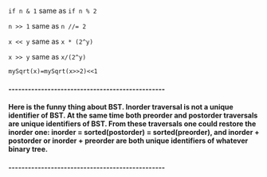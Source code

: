 ```if n & 1``` same as ```if n % 2```

```n >> 1``` same as ```n //= 2```

```x << y``` same as ```x * (2^y)```

```x >> y``` same as ```x/(2^y)```

```mySqrt(x)=mySqrt(x>>2)<<1```

#### ------------------------------------------------
#### Here is the funny thing about BST. Inorder traversal is not a unique identifier of BST. At the same time both preorder and postorder traversals are unique identifiers of BST. From these traversals one could restore the inorder one: inorder = sorted(postorder) = sorted(preorder), and inorder + postorder or inorder + preorder are both unique identifiers of whatever binary tree.
#### ------------------------------------------------
